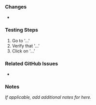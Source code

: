 
### Changes

* 

### Testing Steps

1. Go to '...'
2. Verify that '...'
3. Click on '...' 

### Related GitHub Issues

* 

### Notes

*If applicable, add additional notes for here.*